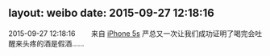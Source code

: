 layout: weibo
date: 2015-09-27 12:18:16
---
2015-09-27 12:18:16  &nbsp;&nbsp;&nbsp;&nbsp;&nbsp;&nbsp; 来自 <a href="sinaweibo://customweibosource" rel="nofollow">iPhone 5s</a>
严总又一次让我们成功证明了喝完会吐醒来头疼的酒是假酒…… ​​​
